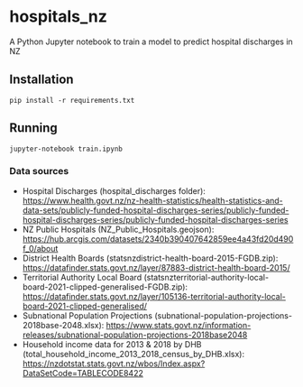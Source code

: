 # hospitals_nz
A Python Jupyter notebook to train a model to predict hospital discharges in NZ


## Installation

`pip install -r requirements.txt`

## Running

`jupyter-notebook train.ipynb`

### Data sources

- Hospital Discharges (hospital_discharges folder): https://www.health.govt.nz/nz-health-statistics/health-statistics-and-data-sets/publicly-funded-hospital-discharges-series/publicly-funded-hospital-discharges-series/publicly-funded-hospital-discharges-series
- NZ Public Hospitals (NZ_Public_Hospitals.geojson): https://hub.arcgis.com/datasets/2340b390407642859ee4a43fd20d490f_0/about
- District Health Boards (statsnzdistrict-health-board-2015-FGDB.zip): https://datafinder.stats.govt.nz/layer/87883-district-health-board-2015/
- Territorial Authority Local Board (statsnzterritorial-authority-local-board-2021-clipped-generalised-FGDB.zip): https://datafinder.stats.govt.nz/layer/105136-territorial-authority-local-board-2021-clipped-generalised/
- Subnational Population Projections (subnational-population-projections-2018base-2048.xlsx): https://www.stats.govt.nz/information-releases/subnational-population-projections-2018base2048
- Household income data for 2013 & 2018 by DHB (total_household_income_2013_2018_census_by_DHB.xlsx): https://nzdotstat.stats.govt.nz/wbos/Index.aspx?DataSetCode=TABLECODE8422
